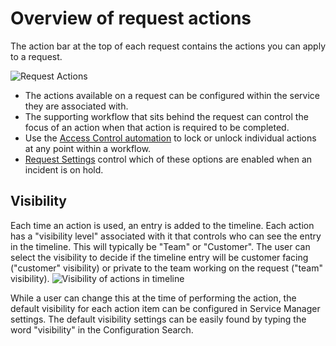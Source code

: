 # Overview of request actions 
The action bar at the top of each request contains the actions you can apply to a request. 

![Request Actions](/_books/servicemanager-user-guide/service-portfolio/requests/images/action-bar.png)

* The actions available on a request can be configured within the service they are associated with.
* The supporting workflow that sits behind the request can control the focus of an action when that action is required to be completed.
* Use the [Access Control automation](/servicemanager-config/customize/workflows/service-manager-workflows#access-control) to lock or unlock individual actions at any point within a workflow.
* [Request Settings](/servicemanager-config/administration/request-settings#on-hold-settings) control which of these options are enabled when an incident is on hold.

## Visibility
Each time an action is used, an entry is added to the timeline.  Each action has a "visibility level" associated with it that controls who can see the entry in the timeline. This will typically be "Team" or "Customer". The user can select the visibility to decide if the timeline entry will be customer facing ("customer" visibility) or private to the team working on the request ("team" visibility).
![Visibility of actions in timeline](/_books/servicemanager-user-guide/service-portfolio/requests/images/visibility-request-action.png)

While a user can change this at the time of performing the action, the default visibility for each action item can be configured in Service Manager settings. The default visibility settings can be easily found by typing the word "visibility" in the Configuration Search. 

<!--
## Linked Services
Link other related Services to the request
## Authorisers
Add Authorisers to a Request
## Email
Send an email directly from the request
## Customer
Change the customer that is associated to this request
## Assign
Reassign the request to another team or user
## Connections
Add other users that might have an interested in this request and keep them updated by email
## Escalate
Reset the Priority for this request
## Category
Set the Request Category
## Assets
Associate One or more assets to this request
## Boards
See what Boards this request is on or add it to a Board
## Solutions
If linked to a Problem Record this will present possible solutions
## Resolve and Close
Capture resolution details
## Cancel
Raised by mistake? Use this option to cancel a request
## Print
Select and Print details of the request -->